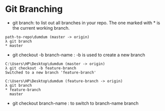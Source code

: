 # Git Branching

- git branch: to list out all branches in your repo. The one marked with * is the current working branch.
````
path-to-repo\dumdum (master -> origin)
λ git branch
* master
````

- git checkout -b branch-name : -b is used to create a new branch
````
C:\Users\HP\Desktop\dumdum (master -> origin)        
λ git checkout -b feature-branch                     
Switched to a new branch 'feature-branch'            
````
````                               
C:\Users\HP\Desktop\dumdum (feature-branch -> origin)
λ git branch                                         
* feature-branch                                     
  master                                             
````
- git checkout branch-name : to switch to branch-name branch
